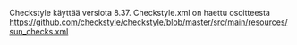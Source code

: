 Checkstyle käyttää versiota 8.37. Checkstyle.xml on haettu osoitteesta https://github.com/checkstyle/checkstyle/blob/master/src/main/resources/sun_checks.xml